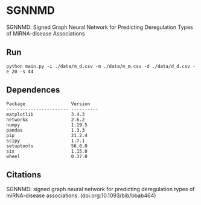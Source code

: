 # SGNNMD
SGNNMD: Signed Graph Neural Network for Predicting Deregulation Types of MiRNA-disease Associations
## Run
```shell
python main.py -i ./data/m_d.csv -m ./data/m_m.csv -d ./data/d_d.csv -e 20 -s 44
```
## Dependences
```text
Package                 Version
----------------------- ----------
matplotlib              3.4.3
networkx                2.6.2
numpy                   1.19.5
pandas                  1.3.3
pip                     21.2.4
scipy                   1.7.1
setuptools              56.0.0
six                     1.15.0
wheel                   0.37.0
```
## Citations
SGNNMD: signed graph neural network for predicting deregulation types of miRNA-disease associations. (doi.org:10.1093/bib/bbab464)
